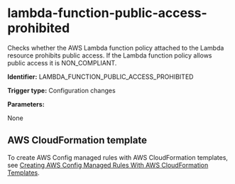 # lambda\-function\-public\-access\-prohibited<a name="lambda-function-public-access-prohibited"></a>

Checks whether the AWS Lambda function policy attached to the Lambda resource prohibits public access\. If the Lambda function policy allows public access it is NON\_COMPLIANT\. 

**Identifier:** LAMBDA\_FUNCTION\_PUBLIC\_ACCESS\_PROHIBITED

**Trigger type:** Configuration changes

**Parameters:**

 None   

## AWS CloudFormation template<a name="w4aac13c29c17d201c13"></a>

To create AWS Config managed rules with AWS CloudFormation templates, see [Creating AWS Config Managed Rules With AWS CloudFormation Templates](aws-config-managed-rules-cloudformation-templates.md)\.